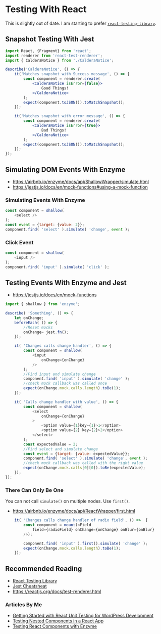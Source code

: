 
# Testing With React
This is slightly out of date. I am starting to prefer [`react-testing-library`](https://testing-library.com/docs/react-testing-library/intro).

## Snapshot Testing With Jest

```jsx
import React, {Fragment} from 'react';
import renderer from 'react-test-renderer';
import { CalderaNotice } from './CalderaNotice';

describe('CalderaNotice', () => {
	it('Matches snapshot with Success message', () => {
		const component = renderer.create(
			<CalderaNotice isError={false}>
				Good Things!
			</CalderaNotice>
		);
		expect(component.toJSON()).toMatchSnapshot();
	});

	it('Matches snapshot with error message', () => {
		const component = renderer.create(
			<CalderaNotice isError={true}>
				Bad Things!
			</CalderaNotice>
		);
		expect(component.toJSON()).toMatchSnapshot();
	});
});

```

## Simulating DOM Events With Enzyme
* https://airbnb.io/enzyme/docs/api/ShallowWrapper/simulate.html
* https://jestjs.io/docs/en/mock-functions#using-a-mock-function

### Simulating Events With Enzyme
```js
const component = shallow(
    <select />
);
const event = {target: {value: 2}};
component.find( 'select' ).simulate( 'change', event );
```
### Click Event
```js
const component = shallow(
    <input />
);
component.find( 'input' ).simulate( 'click' );
```

## Testing  Events With Enzyme and Jest
* https://jestjs.io/docs/en/mock-functions

```js
import { shallow } from 'enzyme';

describe( 'Something', () => {
	let onChange;
	beforeEach( () => {
		//Reset mocks
		onChange= jest.fn();
	});

	it( 'Changes calls change handler', () => {
		const component = shallow(
			<input
				onChange={onChange}
			/>
		);
		//Find input and simulate change
		component.find( 'input' ).simulate( 'change' );
		//check mock callback was called once
		expect(onChange.mock.calls.length).toBe(1);
	});

	it( 'Calls change handler with value', () => {
		const component = shallow(
			<select
				onChange={onChange}
			>
				<option value={1}key={1}>1</option>
				<option value={2} key={2}>2</option>
			</select>
		);
		const expectedValue = 2;
		//Find select and simulate change
		const event = {target: {value: expectedValue}};
		component.find( 'select' ).simulate( 'change', event );
		//check mock callback was called with the right value
		expect(onChange.mock.calls[0][0]).toBe(expectedValue);
	});
});


```

### There Can Only Be One
You can not call `simulate()` on multiple nodes. Use `first()`.

* https://airbnb.io/enzyme/docs/api/ReactWrapper/first.html

```js
	it( 'Changes calls change handler of radio field', () =>  {
		const component = mount(<Field
			field={radioField} onChange={onChange} onBlur={onBlur}
		/>);

		component.find( 'input' ).first().simulate( 'change' );
		expect(onChange.mock.calls.length).toBe(1);
	});
```
## Recommended Reading
* [React Testing Library](https://testing-library.com/docs/react-testing-library/intro)
* [Jest Cheatsheat](https://devhints.io/jest)
* https://reactjs.org/docs/test-renderer.html

### Articles By Me
* [Getting Started with React Unit Testing for WordPress Development](https://torquemag.io/2018/10/getting-started-with-react-unit-testing-for-wordpress-development/)
* [Testing Nested Components in a React App](https://torquemag.io/2018/11/testing-nested-components-in-a-react-app/)
* [Testing React Components with Enzyme](https://torquemag.io/2018/11/testing-react-components-with-enzyme/)
